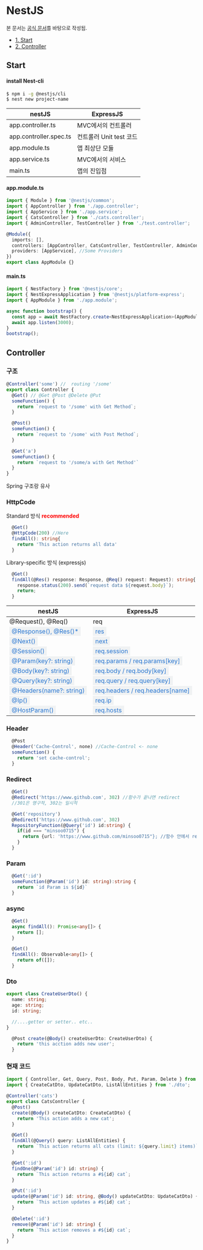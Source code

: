 # NestJS
<p style="font-size:13px;">본 문서는 <a href="https://docs.nestjs.com">공식 문서</a>를 바탕으로 작성됨.</p> 

<ul>
  <li><a href="#Start">1. Start</a></li>
  <li><a href="#Controller">2. Controller</a></li>

</ul>


## Start
<a id="#Start"></a>

#### install Nest-cli
```bash
$ npm i -g @nestjs/cli
$ nest new project-name
```

<table>
  <thead>
    <tr>
      <th>nestJS</th>
      <th>ExpressJS</th>
    </tr>
  </thead>
  <tbody>
    <tr>
      <td><span class="item">app.controller.ts</td>
      <td>MVC에서의 컨트롤러</td>
    </tr>
    <tr>
      <td><span class="item">app.controller.spec.ts</span></td>
      <td>컨트롤러 Unit test 코드</td>
    </tr>
    <tr>
      <td><span class="item">app.module.ts</td>
      <td>앱 최상단 모듈</td>
    </tr>
    <tr>
      <td><span class="item">app.service.ts</td>
      <td>MVC에서의 서비스</td>
    </tr>
    <tr>
      <td><span class="item">main.ts</td>
      <td>앱의 진입점</td>
    </tr>
  </tbody>
</table>


#### app.module.ts
```typescript
import { Module } from '@nestjs/common';
import { AppController } from './app.controller';
import { AppService } from './app.service';
import { CatsController } from './cats.controller';
import { AdminController, TestController } from './test.controller';

@Module({
  imports: [],
  controllers: [AppController, CatsController, TestController, AdminController], //Some controllers
  providers: [AppService], //Some Providers
})
export class AppModule {}

```

#### main.ts
```typescript
import { NestFactory } from '@nestjs/core';
import { NestExpressApplication } from '@nestjs/platform-express';
import { AppModule } from './app.module';

async function bootstrap() {
  const app = await NestFactory.create<NestExpressApplication>(AppModule);
  await app.listen(3000);
}
bootstrap();

```

## Controller
<a id="#Control"></a>


### 구조
```typescript
@Controller('some') //  routing '/some'
export class Controller {
  @Get() // @Get @Post @Delete @Put 
  someFunction() {
    return `request to '/some' with Get Method`;
  }

  @Post()
  someFunction() {
    return `request to '/some' with Post Method`;
  }

  @Get('a')
  someFunction() {
    return `request to '/some/a with Get Method'`
  }
}
```
Spring 구조랑 유사


### HttpCode
<p>Standard 방식 <strong style="color: red;">recommended</strong></p>

``` typescript
  @Get()
  @HttpCode(200) //Here
  findAll(): string{
    return 'This action returns all data'
  }
```
<p>Library-specific 방식 (expressjs)</p>

``` typescript
  @Get()
  findAll(@Res() response: Response, @Req() request: Request): string{
    response.status(200).send(`request data ${request.body}`);
    return;
  }
```
<table>
  <thead>
    <tr>
      <th>nestJS</th>
      <th>ExpressJS</th>
    </tr>
  </thead>
  <tbody>
    <tr>
      <td>@Request(), @Req()</td>
      <td>req</td>
    </tr>
    <tr>
      <td><span style="padding: 2px 6px; background-color: #f0f2f3;color: #2876d2;">@Response(), @Res()*</span></td>
      <td><span style="padding: 2px 6px; background-color: #f0f2f3;color: #2876d2;">res</td>
    </tr>
    <tr>
      <td><span style="padding: 2px 6px; background-color: #f0f2f3;color: #2876d2;">@Next()</td>
      <td><span style="padding: 2px 6px; background-color: #f0f2f3;color: #2876d2;">next</td>
    </tr><tr>
      <td><span style="padding: 2px 6px; background-color: #f0f2f3;color: #2876d2;">@Session()</td>
      <td><span style="padding: 2px 6px; background-color: #f0f2f3;color: #2876d2;">req.session</td>
    </tr><tr>
      <td><span style="padding: 2px 6px; background-color: #f0f2f3;color: #2876d2;">@Param(key?: string)</td>
      <td><span style="padding: 2px 6px; background-color: #f0f2f3;color: #2876d2;">req.params / req.params[key]</td>
    </tr><tr>
      <td><span style="padding: 2px 6px; background-color: #f0f2f3;color: #2876d2;">@Body(key?: string)</td>
      <td><span style="padding: 2px 6px; background-color: #f0f2f3;color: #2876d2;">req.body / req.body[key]</td>
    </tr>
    <tr>
      <td><span style="padding: 2px 6px; background-color: #f0f2f3;color: #2876d2;">@Query(key?: string)</td>
      <td><span style="padding: 2px 6px; background-color: #f0f2f3;color: #2876d2;">req.query / req.query[key]</td>
    </tr>
    <tr>
      <td><span style="padding: 2px 6px; background-color: #f0f2f3;color: #2876d2;">@Headers(name?: string)</td>
      <td><span style="padding: 2px 6px; background-color: #f0f2f3;color: #2876d2;">req.headers / req.headers[name]</td>
    </tr>
    <tr>
      <td><span style="padding: 2px 6px; background-color: #f0f2f3;color: #2876d2;">@Ip()</td>
      <td><span style="padding: 2px 6px; background-color: #f0f2f3;color: #2876d2;">req.ip</td>
    </tr>
    <tr>
      <td><span style="padding: 2px 6px; background-color: #f0f2f3;color: #2876d2;">@HostParam()</td>
      <td><span style="padding: 2px 6px; background-color: #f0f2f3;color: #2876d2;">req.hosts</td>
    </tr>
  </tbody>
</table>

### Header
``` typescript
  @Post
  @Header('Cache-Control', none) //Cache-Control <- none
  someFunction() {
    return 'set cache-control';
  }
```

### Redirect
``` typescript
  @Get()
  @Redirect('https://www.github.com', 302) //함수가 끝나면 redirect
  //301은 영구적, 302는 일시적

  @Get('repository')
  @Redirect('https://www.github.com', 302)
  RepositoryFunction(@Query('id') id:string) {
    if(id === "minsoo0715") {
      return {url: 'https://www.github.com/minsoo0715"}; //함수 안에서 redirect target을 바꿈
    }
  } 
```

### Param
``` typescript
  @Get(':id')
  someFunction(@Param('id') id: string):string {
    return `id Param is ${id}`
  }
```

### async
``` typescript
  @Get()
  async findAll(): Promise<any[]> {
    return [];
  }

  @Get()
  findAll(): Observable<any[]> {
    return of([]);
  }
  ```

  ### Dto

  ```typescript
  export class CreateUserDto() {
    name: string;
    age: string;
    id: string;

    //....getter or setter.. etc..
  }
```
```typescript
  @Post create(@Body() createUserDto: CreateUserDto) {
    return 'this acction adds new user';
  }
```
### 현재 코드
```typescript
import { Controller, Get, Query, Post, Body, Put, Param, Delete } from '@nestjs/common';
import { CreateCatDto, UpdateCatDto, ListAllEntities } from './dto';

@Controller('cats')
export class CatsController {
  @Post()
  create(@Body() createCatDto: CreateCatDto) {
    return 'This action adds a new cat';
  }

  @Get()
  findAll(@Query() query: ListAllEntities) {
    return `This action returns all cats (limit: ${query.limit} items)`;
  }

  @Get(':id')
  findOne(@Param('id') id: string) {
    return `This action returns a #${id} cat`;
  }

  @Put(':id')
  update(@Param('id') id: string, @Body() updateCatDto: UpdateCatDto) {
    return `This action updates a #${id} cat`;
  }

  @Delete(':id')
  remove(@Param('id') id: string) {
    return `This action removes a #${id} cat`;
  }
}
```  


